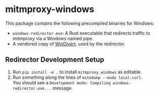 # mitmproxy-windows

This package contains the following precompiled binaries for Windows:
 
 - `windows-redirector.exe`: A Rust executable that redirects traffic to mitmproxy via a Windows named pipe.
 - A vendored copy of [WinDivert](https://reqrypt.org/windivert.html), used by the redirector.


## Redirector Development Setup

1. Run `pip install -e .` to install `mitmproxy_windows` as editable.
2. Run something along the lines of `mitmdump --mode local:curl`.  
   You should see a `Development mode: Compiling windows-redirector.exe...` message.
